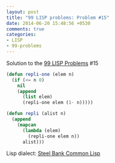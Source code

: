 ```yaml
---
layout: post
title: "99 LISP problems: Problem #15"
date: 2014-06-20 15:48:56 +0530
comments: true
categories: 
- LISP
- 99-problems
---
```


Solution to the [99 LISP Problems][99prob] #15

```cl
(defun repli-one (elem n)
  (if (<= n 0)
    nil
    (append
      (list elem)
      (repli-one elem (1- n)))))

(defun repli (alist n)
  (append
    (mapcan
      (lambda (elem)
        (repli-one elem n))
      alist)))
```

Lisp dialect: [Steel Bank Common Lisp][sbcl]

<!--links-->
[99prob]: http://www.ic.unicamp.br/~meidanis/courses/mc336/2006s2/funcional/L-99_Ninety-Nine_Lisp_Problems.html
[sbcl]: http://www.sbcl.org/
